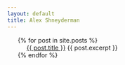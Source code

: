 ```yaml
---
layout: default
title: Alex Shneyderman
---
```

<ul>
  {% for post in site.posts %}
    <li style="list-style: none; padding-left: 20px; }">
      <a href="{{ post.url }}">{{ post.title }}</a>
      {{ post.excerpt }}
    </li>
  {% endfor %}
</ul>
